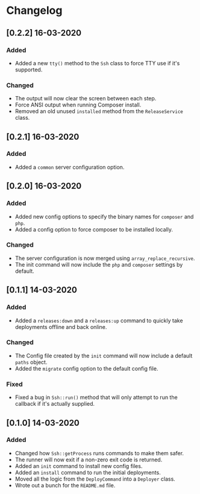 # Changelog

## [0.2.2] 16-03-2020
### Added
* Added a new `tty()` method to the `Ssh` class to force TTY use if it's supported.

### Changed
* The output will now clear the screen between each step.
* Force ANSI output when running Composer install.
* Removed an old unused `installed` method from the `ReleaseService` class. 

## [0.2.1] 16-03-2020
### Added
* Added a `common` server configuration option.

## [0.2.0] 16-03-2020
### Added
* Added new config options to specify the binary names for `composer` and `php`.
* Added a config option to force composer to be installed locally.

### Changed
* The server configuration is now merged using `array_replace_recursive`.
* The init command will now include the `php` and `composer` settings by default.

## [0.1.1] 14-03-2020
### Added
* Added a `releases:down` and a `releases:up` command to quickly take deployments offline and back online.

### Changed
* The Config file created by the `init` command will now include a default `paths` object.
* Added the `migrate` config option to the default config file.

### Fixed
* Fixed a bug in `Ssh::run()` method that will only attempt to run the callback if it's actually supplied.

## [0.1.0] 14-03-2020
### Added
* Changed how `Ssh::getProcess` runs commands to make them safer.
* The runner will now exit if a non-zero exit code is returned.
* Added an `init` command to install new config files.
* Added an `install` command to run the initial deployments.
* Moved all the logic from the `DeployCommand` into a `Deployer` class.
* Wrote out a bunch for the `README.md` file.
